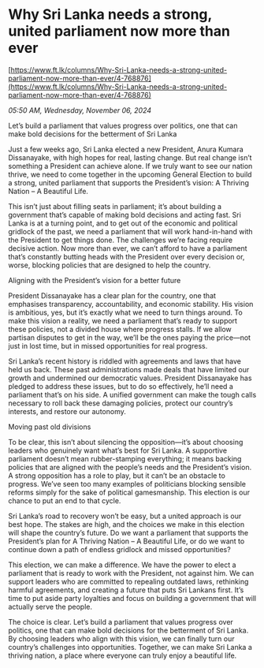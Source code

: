 # Why Sri Lanka needs a strong, united parliament now more than ever

[https://www.ft.lk/columns/Why-Sri-Lanka-needs-a-strong-united-parliament-now-more-than-ever/4-768876](https://www.ft.lk/columns/Why-Sri-Lanka-needs-a-strong-united-parliament-now-more-than-ever/4-768876)

*05:50 AM, Wednesday, November 06, 2024*

Let’s build a parliament that values progress over politics, one that can make bold decisions for the betterment of Sri Lanka

Just a few weeks ago, Sri Lanka elected a new President, Anura Kumara Dissanayake, with high hopes for real, lasting change. But real change isn’t something a President can achieve alone. If we truly want to see our nation thrive, we need to come together in the upcoming General Election to build a strong, united parliament that supports the President’s vision: A Thriving Nation – A Beautiful Life.

This isn’t just about filling seats in parliament; it’s about building a government that’s capable of making bold decisions and acting fast. Sri Lanka is at a turning point, and to get out of the economic and political gridlock of the past, we need a parliament that will work hand-in-hand with the President to get things done. The challenges we’re facing require decisive action. Now more than ever, we can’t afford to have a parliament that’s constantly butting heads with the President over every decision or, worse, blocking policies that are designed to help the country.

Aligning with the President’s vision for a better future

President Dissanayake has a clear plan for the country, one that emphasises transparency, accountability, and economic stability. His vision is ambitious, yes, but it’s exactly what we need to turn things around. To make this vision a reality, we need a parliament that’s ready to support these policies, not a divided house where progress stalls. If we allow partisan disputes to get in the way, we’ll be the ones paying the price—not just in lost time, but in missed opportunities for real progress.

Sri Lanka’s recent history is riddled with agreements and laws that have held us back. These past administrations made deals that have limited our growth and undermined our democratic values. President Dissanayake has pledged to address these issues, but to do so effectively, he’ll need a parliament that’s on his side. A unified government can make the tough calls necessary to roll back these damaging policies, protect our country’s interests, and restore our autonomy.

Moving past old divisions

To be clear, this isn’t about silencing the opposition—it’s about choosing leaders who genuinely want what’s best for Sri Lanka. A supportive parliament doesn’t mean rubber-stamping everything; it means backing policies that are aligned with the people’s needs and the President’s vision. A strong opposition has a role to play, but it can’t be an obstacle to progress. We’ve seen too many examples of politicians blocking sensible reforms simply for the sake of political gamesmanship. This election is our chance to put an end to that cycle.

Sri Lanka’s road to recovery won’t be easy, but a united approach is our best hope. The stakes are high, and the choices we make in this election will shape the country’s future. Do we want a parliament that supports the President’s plan for A Thriving Nation – A Beautiful Life, or do we want to continue down a path of endless gridlock and missed opportunities?

This election, we can make a difference. We have the power to elect a parliament that is ready to work with the President, not against him. We can support leaders who are committed to repealing outdated laws, rethinking harmful agreements, and creating a future that puts Sri Lankans first. It’s time to put aside party loyalties and focus on building a government that will actually serve the people.

The choice is clear. Let’s build a parliament that values progress over politics, one that can make bold decisions for the betterment of Sri Lanka. By choosing leaders who align with this vision, we can finally turn our country’s challenges into opportunities. Together, we can make Sri Lanka a thriving nation, a place where everyone can truly enjoy a beautiful life.

